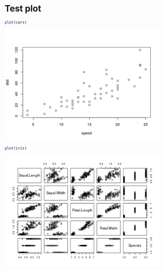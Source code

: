 Test plot
================

``` r
plot(cars)
```

![](Test-plot_files/figure-gfm/unnamed-chunk-1-1.png)<!-- -->

``` r
plot(iris)
```

![](Test-plot_files/figure-gfm/unnamed-chunk-2-1.png)<!-- -->
